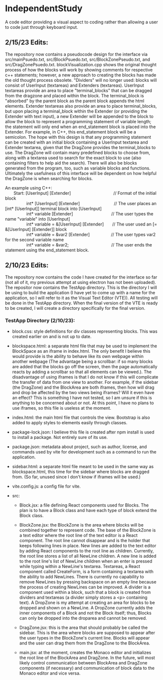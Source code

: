 # IndependentStudy
A code editor providing a visual aspect to coding rather than allowing a user to code just through keyboard input.

## 2/15/23 Edits:
The repository now contains a pseudocode design for the interface via src/mainPsuedo.txt, src/BlockPsuedo.txt, src/BlockZonePseudo.txt, and src/DragZonePsuedo.txt. blockVisualization.cpp shows the original thought process of how the blocks will work by showing comments for respective c++ statements; however, a new approach to creating the blocks has made the old thought process obsolete. "Dividers" will no longer used: blocks will consist of UserInput (textareas) and Extenders (textareas). UserInput textareas provide an area to place "terminal_blocks" that can be dragged from the dragzone and placed within the block. The terminal_block is "absorbed" by the parent block as the parent block appends the html elements. Extender textareas also provide an area to place terminal_blocks, but upon placing a terminal_block within the Extender (or providing the Extender with text input), a new Extender will be appended to the block to allow the block to represent a programming statement of variable length; the statement will only end when an end_statement block is placed into the Extender. For example, in C++, this end_statement block will be a semicolon. The hope with this design is that any programming statement can be created with an initial block containing a UserInput textarea and Extender textarea, given that the DragZone provides the terminal_blocks to use. The DragZone will contain many predefined blocks to choose from, along with a textarea used to search for the exact block to use (also containing filters to help aid the search). There will also be blocks generated from the program, too, such as variable blocks and functions. Ultimately the usefulness of this interface will be dependent on how helpful the DragZone is when searching for blocks.

<html>
  <head>
An example using C++:<br/>
&emsp;&emsp;Start: [UserInput] [Extender]&emsp;&emsp;&emsp;&emsp;&emsp;&emsp;&emsp;&emsp;&emsp;&emsp;// Format of the initial block<br/>
&emsp;&emsp;&emsp;&emsp;&emsp;int* [UserInput] [Extender]&emsp;&emsp;&emsp;&emsp;&emsp;&emsp;&emsp;&emsp;// The user places an [int* [UserInput]] terminal block into [UserInput]<br/>
&emsp;&emsp;&emsp;&emsp;&emsp;int* variable [Extender]&emsp;&emsp;&emsp;&emsp;&emsp;&emsp;&emsp;&emsp;&emsp;// The user types the name "variable" into [UserInput]<br/>
&emsp;&emsp;&emsp;&emsp;&emsp;int* variable = &[UserInput] [Extender]&emsp;&emsp;// The user used an [= &[UserInput] [Extender]] block<br/>
&emsp;&emsp;&emsp;&emsp;&emsp;int* variable = &var2 [Extender]&emsp;&emsp;&emsp;&emsp;&emsp;// The user types var2 for the second variable name<br/>
&emsp;&emsp;&emsp;&emsp;&emsp;int* variable = &var2;&emsp;&emsp;&emsp;&emsp;&emsp;&emsp;&emsp;&emsp;&emsp;&emsp;// The user ends the statement using the end_statement block.<br/>
  </head>
</html>

## 2/10/23 Edits:
The repository now contains the code I have created for the interface so far (not all of it, my previous attempt at using electron has not been uploaded). The repositor now contains the TestApp directory. This is the directory I will be using to build the application (I have yet to come up with a name for the application, so I will refer to it as the Visual Text Editor (VTE)). All testing will be done in the TestApp directory. When the final version of the VTE is ready to be created, I will create a directory specifically for the final version.

### TestApp Directory (2/10/23):
- block.css: style definitions for div classes representing blocks. This was created earlier on and is not up to date.

- blockspace.html: a separate html file that may be used to implement the BlockSpace as an iframe in index.html. 
                   The only benefit I believe this would 
                   provide is the ability to behave like its own webpage within another webpage (The advantage 
                   being a scrollbar: if so many blocks are added that the blocks go off the screen, then the 
                   page automatically reacts by adding a scrollbar so that all elements can be viewed.). 
                   The disadvantage of using iframes is that I do not know if this will complicate the transfer 
                   of data from one view to another. For example, if the sidebar (the DragZone) and the BlockArea
                   are both iframes, then how will drag and drop be affected by the two views being iframes? Will
                   it even have an effect? This is something I have not tested, so I am unsure if this is anything
                   to be concerned about or not. At this point, I have no plans to use iframes, so this file is 
                   useless at the moment.
                   
- index.html: the main html file that controls the view. Bootstrap is also added to apply styles to elements 
              easily through classes.
              
- package-lock.json: I believe this file is created after npm install is used to install a package. 
                    Not entirely sure of its use.
                    
- package.json: metadata about project, such as author, license, and commands used by vite for development such 
                as a command to run the application.
                
- sidebar.html: a separate html file meant to be used in the same way as blockspace.html, this time for the 
                sidebar where blocks are dragged from. (So far, unused since I don't know if iframes will be used.)
                
- vite.config.js: a config file for vite.

- src:
  - Block.jsx: a file defining React components used for Blocks. The plan is to have a Block class and have each 
               type of block extend the Block class.
               
  - BlockZone.jsx: the BlockZone is the area where blocks will be combined together to represent code. The base 
                   of the BlockZone is a text editor where the root line of the text editor is a React component.
                   The root line cannot disappear and is the holder that keeps following lines in place.
                   New lines are added to the text editor by adding React components to the root line as children. 
                   Currently, the root line stores a list of all NewLine children. A new line is added to the root 
                   line's list of NewLine children when an enter is pressed while typing within a NewLine's 
                   textarea. Textareas, a React component called CreateForm, is a form containing a textarea with 
                   the ability to add NewLines. There is currently no capability to remove NewLines by pressing 
                   backspace on an empty line because the process of creating NewLines can be improved. A divider 
                   is a component used within a block, such that a block is created from dividers and textareas (a 
                   divider simply stores a \<p> containing text). A DropZone is my attempt at creating an area for 
                   blocks to be dropped and shown on a NewLine. A DropZone currently adds the inner components of 
                   a Block and not the Block itself; thus, Blocks can only be dropped into the droparea and cannot 
                   be removed.
  
  - DragZone.jsx: this is the area that should probably be called the sidebar. This is the area where blocks are 
                  supposed to appear after the user types in the BlockZone's current line. Blocks will appear and
                  the user can drag them from the DragZone to the BlockArea.
  
  - main.jsx: at the moment, creates the Monaco editor and initializes the root line of the BlockArea and DragZone.
              In the future, will most likely control communication between BlockArea and DragZone components (if
              necessary) and communication of block data to the Monaco editor and vice versa.
